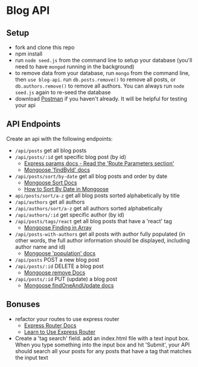 # Blog API 
## Setup
- fork and clone this repo
- npm install
- run `node seed.js` from the command line to setup your database (you'll need to have `mongod` running in the background)
-  to remove data from your database, run `mongo` from the command line, then `use blog-api`. run `db.posts.remove()` to remove all posts, or `db.authors.remove()` to remove all authors. You can always run `node seed.js` again to re-seed the database
- download [Postman](https://www.getpostman.com/) if you haven't already. It will be helpful for testing your api

## API Endpoints
Create an api with the following endpoints:

- `/api/posts` get all blog posts
- `/api/posts/:id` get specific blog post (by id)   
  - [Express params docs - Read the 'Route Parameters section'](https://expressjs.com/en/guide/routing.html)
  - [Mongoose 'findById' docs](http://mongoosejs.com/docs/api.html#model_Model.findById)
- `/api/posts/sort/by-date` get all blog posts and order by date
  - [Mongoose Sort Docs](http://mongoosejs.com/docs/api.html#query_Query-sort)
  - [How to Sort By Date in Mongoose](http://stackoverflow.com/questions/5825520/in-mongoose-how-do-i-sort-by-date-node-js)
- `api/posts/sort/a-z` get all blog posts sorted alphabetically by title
- `/api/authors` get all authors
- `/api/authors/sort/a-z` get all authors sorted alphabetically  
- `/api/authors/:id` get specific author (by id)
- `/api/posts/tags/react` get all blog posts that have a 'react' tag
  - [Mongoose Finding in Array](http://stackoverflow.com/questions/18148166/find-document-with-array-that-contains-a-specific-value)
- `/api/posts-with-authors` get all posts with author fully populated (in other words, the full author information should be displayed, including author name and id)
  - [Mongoose 'population' docs](http://mongoosejs.com/docs/populate.html)
- `/api/posts` POST a new blog post
- `/api/posts/:id` DELETE a blog post
  - [Mongoose remove Docs](http://mongoosejs.com/docs/api.html#query_Query-remove)
- `/api/posts/:id` PUT (update) a blog post
  - [Mongoose findOneAndUpdate docs](http://mongoosejs.com/docs/api.html#query_Query-findOneAndUpdate)

## Bonuses
- refactor your routes to use express router
  - [Express Router Docs](http://expressjs.com/en/api.html#router)
  - [Learn to Use Express Router](https://scotch.io/tutorials/learn-to-use-the-new-router-in-expressjs-4)
- Create a 'tag search' field. add an index.html file with a text input box. When you type something into the input box and hit 'Submit', your API should search all your posts for any posts that have a tag that matches the input text
